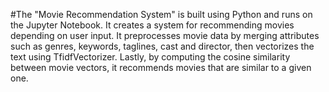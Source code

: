 #The "Movie Recommendation System" is built using Python and runs on the Jupyter Notebook. It creates a system for recommending movies depending on user input. It preprocesses movie data by merging attributes such as genres, keywords, taglines, cast and director, then vectorizes the text using TfidfVectorizer. Lastly, by computing the cosine similarity between movie vectors, it recommends movies that are similar to a given one. 
